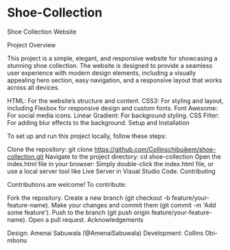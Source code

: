 # Shoe-Collection

Shoe Collection Website

Project Overview

This project is a simple, elegant, and responsive website for showcasing a stunning shoe collection. The website is designed to provide a seamless user experience with modern design elements, including a visually appealing hero section, easy navigation, and a responsive layout that works across all devices.


HTML: For the website’s structure and content.
CSS3: For styling and layout, including Flexbox for responsive design and custom fonts.
Font Awesome: For social media icons.
Linear Gradient: For background styling.
CSS Filter: For adding blur effects to the background.
Setup and Installation

To set up and run this project locally, follow these steps:

Clone the repository:
 git clone https://github.com/Collinschibuikem/shoe-collection.git
Navigate to the project directory:
 cd shoe-collection
Open the index.html file in your browser: Simply double-click the index.html file, or use a local server tool like Live Server in Visual Studio Code.
Contributing

Contributions are welcome! To contribute:

Fork the repository.
Create a new branch (git checkout -b feature/your-feature-name).
Make your changes and commit them (git commit -m 'Add some feature').
Push to the branch (git push origin feature/your-feature-name).
Open a pull request.
Acknowledgements

Design: Amenai Sabuwala (@AmenaiSabuwala)
Development: Collins Obi-mbonu
